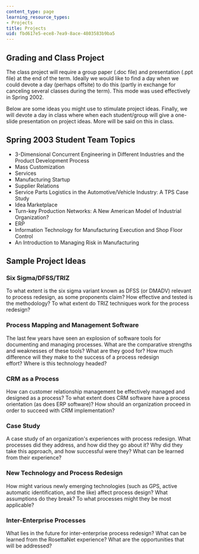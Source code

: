 ```yaml
---
content_type: page
learning_resource_types:
- Projects
title: Projects
uid: fbd617e5-ece8-7ea9-8ace-4803583b9ba5
---
```


Grading and Class Project
-------------------------

The class project will require a group paper (.doc file) and presentation (.ppt file) at the end of the term. Ideally we would like to find a day when we could devote a day (perhaps offsite) to do this (partly in exchange for canceling several classes during the term). This mode was used effectively in Spring 2002.

Below are some ideas you might use to stimulate project ideas. Finally, we will devote a day in class where when each student/group will give a one-slide presentation on project ideas. More will be said on this in class.

Spring 2003 Student Team Topics
-------------------------------

*   3-Dimensional Concurrent Engineering in Different Industries and the Product Development Process
*   Mass Customization
*   Services
*   Manufacturing Startup
*   Supplier Relations
*   Service Parts Logistics in the Automotive/Vehicle Industry: A TPS Case Study
*   Idea Marketplace
*   Turn-key Production Networks: A New American Model of Industrial Organization?
*   ERP
*   Information Technology for Manufacturing Execution and Shop Floor Control
*   An Introduction to Managing Risk in Manufacturing

Sample Project Ideas
--------------------

### Six Sigma/DFSS/TRIZ

To what extent is the six sigma variant known as DFSS (or DMADV) relevant to process redesign, as some proponents claim? How effective and tested is the methodology? To what extent do TRIZ techniques work for the process redesign?

### Process Mapping and Management Software

The last few years have seen an explosion of software tools for documenting and managing processes. What are the comparative strengths and weaknesses of these tools? What are they good for? How much difference will they make to the success of a process redesign effort? Where is this technology headed?

### CRM as a Process

How can customer relationship management be effectively managed and designed as a process? To what extent does CRM software have a process orientation (as does ERP software)? How should an organization proceed in order to succeed with CRM implementation?

### Case Study

A case study of an organization's experiences with process redesign. What processes did they address, and how did they go about it? Why did they take this approach, and how successful were they? What can be learned from their experience?

### New Technology and Process Redesign

How might various newly emerging technologies (such as GPS, active automatic identification, and the like) affect process design? What assumptions do they break? To what processes might they be most applicable?

### Inter-Enterprise Processes

What lies in the future for inter-enterprise process redesign? What can be learned from the RosettaNet experience? What are the opportunities that will be addressed?